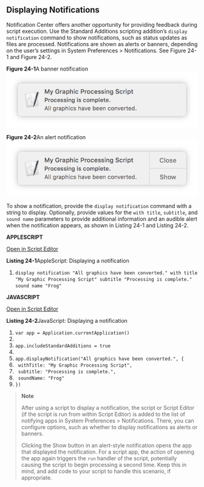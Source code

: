 ## Displaying Notifications

Notification Center offers another opportunity for providing feedback during script execution. Use the Standard Additions scripting addition’s `display notification` command to show notifications, such as status updates as files are processed. Notifications are shown as alerts or banners, depending on the user’s settings in System Preferences > Notifications. See Figure 24-1 and Figure 24-2.

**Figure 24-1**A banner notification
![image: ../Art/notification-banner_2x.png](Art/notification-banner_2x.png)


**Figure 24-2**An alert notification
![image: ../Art/notification-alert_2x.png](Art/notification-alert_2x.png)

To show a notification, provide the `display notification` command with a string to display. Optionally, provide values for the `with title`, `subtitle`, and `sound name` parameters to provide additional information and an audible alert when the notification appears, as shown in Listing 24-1 and Listing 24-2.

**APPLESCRIPT**

[Open in Script Editor](applescript://com.apple.scripteditor?action=new&script=display%20notification%20%22All%20graphics%20have%20been%20converted.%22%20with%20title%20%22My%20Graphic%20Processing%20Script%22%20subtitle%20%22Processing%20is%20complete.%22%20sound%20name%20%22Frog%22)

**Listing 24-1**AppleScript: Displaying a notification

1. `display notification "All graphics have been converted." with title "My Graphic Processing Script" subtitle "Processing is complete." sound name "Frog"`

**JAVASCRIPT**

[Open in Script Editor](applescript://com.apple.scripteditor?action=new&script=var%20app%20%3D%20Application.currentApplication%28%29%0A%0Aapp.includeStandardAdditions%20%3D%20true%0A%0Aapp.displayNotification%28%22All%20graphics%20have%20been%20converted.%22%2C%20%7B%0A%20%20%20%20withTitle%3A%20%22My%20Graphic%20Processing%20Script%22%2C%0A%20%20%20%20subtitle%3A%20%22Processing%20is%20complete.%22%2C%0A%20%20%20%20soundName%3A%20%22Frog%22%0A%7D%29)

**Listing 24-2**JavaScript: Displaying a notification

1. `var app = Application.currentApplication()`
2. ` `
3. `app.includeStandardAdditions = true`
4. ` `
5. `app.displayNotification("All graphics have been converted.", {`
6. ` withTitle: "My Graphic Processing Script",`
7. ` subtitle: "Processing is complete.",`
8. ` soundName: "Frog"`
9. `})`

> **Note**
>
>
> After using a script to display a notification, the script or Script Editor (if the script is run from within Script Editor) is added to the list of notifying apps in System Preferences > Notifications. There, you can configure options, such as whether to display notifications as alerts or banners.
>
> Clicking the Show button in an alert-style notification opens the app that displayed the notification. For a script app, the action of opening the app again triggers the `run` handler of the script, potentially causing the script to begin processing a second time. Keep this in mind, and add code to your script to handle this scenario, if appropriate.
